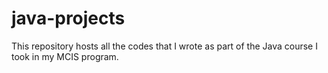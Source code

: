 # java-projects

This repository hosts all the codes that I wrote as part of the Java course I took in my MCIS program.
